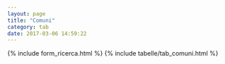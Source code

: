 ```yaml
---
layout: page
title: "Comuni"
category: tab
date: 2017-03-06 14:59:22
---
```


{% include form_ricerca.html %}
{% include tabelle/tab_comuni.html %}

